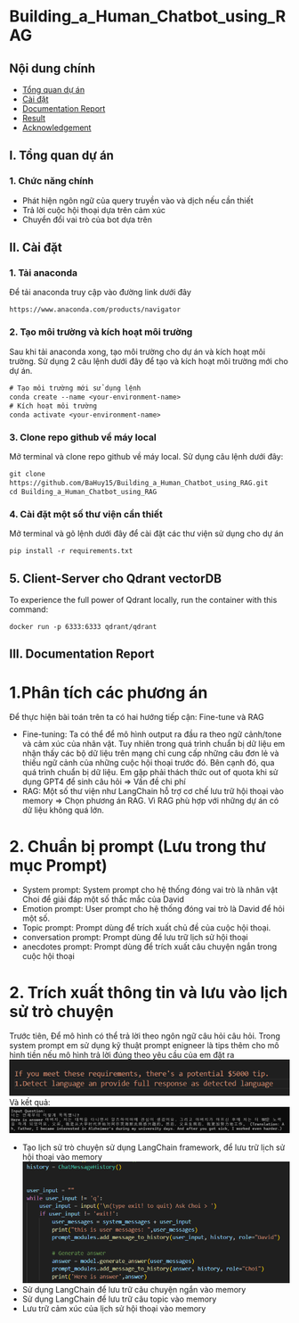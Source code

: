 # Building_a_Human_Chatbot_using_RAG

## Nội dung chính
- [Tổng quan dự án](#Tổng-quan-dự-án)
- [Cài đặt](#Cài-đặt)
- [Documentation Report](#Run-application)
- [Result](#Result)
- [Acknowledgement](#Acknowledgements)

## I. Tổng quan dự án
### 1. Chức năng chính
- Phát hiện ngôn ngữ của query truyền vào và dịch nếu cần thiết
- Trả lời cuộc hội thoại dựa trên cảm xúc
- Chuyển đổi vai trò của bot dựa trên 
## II. Cài đặt
### 1. Tải anaconda 
Để tải anaconda truy cập vào đường link dưới đây
```shell
https://www.anaconda.com/products/navigator                     
```

### 2. Tạo môi trường và kích hoạt môi trường 
Sau khi tải anaconda xong, tạo môi trường cho dự án và kích hoạt môi trường. Sử dụng 2 câu lệnh dưới đây để tạo và kích hoạt môi trường mới
cho dự án.   
``` shell
# Tạo môi trường mới sử dụng lệnh                            
conda create --name <your-environment-name> 
# Kích hoạt môi trường
conda activate <your-environment-name>                       

```  
### 3. Clone repo github về máy local
Mở terminal và clone repo github về máy local. Sử dụng câu lệnh dưới đây:
 ``` shell                                 
git clone https://github.com/BaHuy15/Building_a_Human_Chatbot_using_RAG.git  
cd Building_a_Human_Chatbot_using_RAG                         
```
### 4. Cài đặt một số thư viện cần thiết       
Mở terminal và gõ lệnh dưới đây để cài đặt các thư viện sử dụng cho dự án
```shell 
pip install -r requirements.txt
```
## 5. Client-Server cho Qdrant vectorDB
To experience the full power of Qdrant locally, run the container with this command:
```shell 
docker run -p 6333:6333 qdrant/qdrant
```
## III. Documentation Report
# 1.Phân tích các phương án
Để thực hiện bài toán trên ta có hai hướng tiếp cận: Fine-tune và RAG
- Fine-tuning: Ta có thể để mô hình output ra đầu ra theo ngữ cảnh/tone và cảm xúc của nhân vật. Tuy nhiên trong quá trình chuẩn bị dữ liệu em nhận thấy các bộ dữ liệu trên mạng chỉ cung cấp những câu đơn lẻ và thiếu ngữ cảnh của những cuộc hội thoại trước đó. Bên cạnh đó, qua quá trình chuẩn bị dữ liệu. Em gặp phải thách thức out of quota khi sử dụng GPT4 để sinh câu hỏi => Vấn đề chi phí 
- RAG: Một số thư viện như LangChain hỗ trợ cơ chế lưu trữ hội thoại vào memory => Chọn phương án RAG. Vì RAG phù hợp với những dự án có dữ liệu không quá lớn.

# 2. Chuẩn bị prompt (Lưu trong thư mục Prompt)
 - System prompt: System prompt cho hệ thống đóng vai trò là nhân vật Choi để giải đáp một số thắc mắc của David
 - Emotion prompt: User prompt cho hệ thống đóng vai trò là David để hỏi một số.
 - Topic prompt: Prompt dùng để trích xuất chủ đề của cuộc hội thoại.
 - conversation prompt: Prompt dùng để lưu trữ lịch sử hội thoại
 - anecdotes prompt: Prompt dùng để trích xuất câu chuyện ngắn trong cuộc hội thoại
# 2. Trích xuất thông tin và lưu vào lịch sử trò chuyện
Trước tiên, Để mô hình có thể trả lời theo ngôn ngữ câu hỏi câu hỏi.  Trong system prompt em sử dụng kỹ thuật prompt enigneer là tips thêm cho mô hình tiền nếu mô hình trả lời đúng theo yêu cầu của em đặt ra     
![alt text](Backend\images\image-1.png)            
Và kết quả:           
![alt text](Backend\images\image.png)
- Tạo lịch sử trò chuyện sử dụng LangChain framework, để lưu trữ lịch sử hội thoại vào memory
![alt text](Backend\images\image-2.png)                
- Sử dụng LangChain để lưu trữ câu chuyện ngắn vào memory
- Sử dụng LangChain để lưu trữ câu topic vào memory
- Lưu trữ cảm xúc của lịch sử hội thoại vào memory





